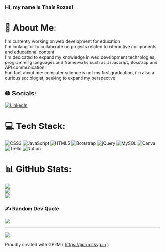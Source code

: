 ### Hi, my name is Thaís Rozas!

# 💫 About Me:
I'm currently working on web development for education<br>I'm looking for to collaborate on projects related to interactive components and educational content<br>I'm dedicated to expand my knowledge in wed development technologies, programming languages and frameworks such as Javascript, Boostrap and API communication.<br>Fun fact about me: computer science is not my first graduation, i'm also a curious sociologist, seeking to expand my perspective<br>


## 🌐 Socials:
[![LinkedIn](https://img.shields.io/badge/LinkedIn-%230077B5.svg?logo=linkedin&logoColor=white)](https://linkedin.com/in/thais-rozas-teixeira) 

# 💻 Tech Stack:
![CSS3](https://img.shields.io/badge/css3-%231572B6.svg?style=for-the-badge&logo=css3&logoColor=white) ![JavaScript](https://img.shields.io/badge/javascript-%23323330.svg?style=for-the-badge&logo=javascript&logoColor=%23F7DF1E) ![HTML5](https://img.shields.io/badge/html5-%23E34F26.svg?style=for-the-badge&logo=html5&logoColor=white) ![Bootstrap](https://img.shields.io/badge/bootstrap-%23563D7C.svg?style=for-the-badge&logo=bootstrap&logoColor=white) ![jQuery](https://img.shields.io/badge/jquery-%230769AD.svg?style=for-the-badge&logo=jquery&logoColor=white) ![MySQL](https://img.shields.io/badge/mysql-%2300f.svg?style=for-the-badge&logo=mysql&logoColor=white) ![Canva](https://img.shields.io/badge/Canva-%2300C4CC.svg?style=for-the-badge&logo=Canva&logoColor=white) ![Trello](https://img.shields.io/badge/Trello-%23026AA7.svg?style=for-the-badge&logo=Trello&logoColor=white) ![Notion](https://img.shields.io/badge/Notion-%23000000.svg?style=for-the-badge&logo=notion&logoColor=white)
# 📊 GitHub Stats:
![](https://github-readme-stats.vercel.app/api?username=ThaisRozas&theme=dark&hide_border=false&include_all_commits=false&count_private=false)<br/>
![](https://github-readme-streak-stats.herokuapp.com/?user=ThaisRozas&theme=dark&hide_border=false)<br/>
![](https://github-readme-stats.vercel.app/api/top-langs/?username=ThaisRozas&theme=dark&hide_border=false&include_all_commits=false&count_private=false&layout=compact)

### ✍️ Random Dev Quote
![](https://quotes-github-readme.vercel.app/api?type=horizontal&theme=radical)

---
[![](https://visitcount.itsvg.in/api?id=ThaisRozas&icon=0&color=0)](https://visitcount.itsvg.in)

Proudly created with GPRM ( https://gprm.itsvg.in )
